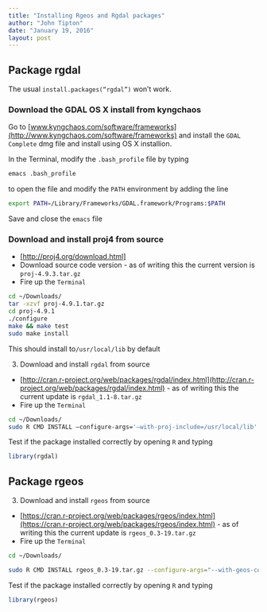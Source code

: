 ```yaml
---
title: "Installing Rgeos and Rgdal packages"
author: "John Tipton"
date: "January 19, 2016"
layout: post
---
```




## Package rgdal

The usual `install.packages(“rgdal”)` won’t work.

### Download the GDAL OS X install from kyngchaos
Go to [www.kyngchaos.com/software/frameworks](http://www.kyngchaos.com/software/frameworks) and install the `GDAL Complete` dmg file and install using OS X installion.

In the Terminal, modify the `.bash_profile` file by typing


```bash
emacs .bash_profile
```

to open the file and modify the `PATH` environment by adding the line


```bash
export PATH=/Library/Frameworks/GDAL.framework/Programs:$PATH
```

Save and close the `emacs` file

### Download and install proj4 from source
- [http://proj4.org/download.html]
- Download source code version - as of writing this the current version is `proj-4.9.3.tar.gz`
- Fire up the `Terminal`


```bash
cd ~/Downloads/
tar -xzvf proj-4.9.1.tar.gz
cd proj-4.9.1
./configure
make && make test
sudo make install
```

This should install to`/usr/local/lib` by default

3. Download and install `rgdal` from source
- [http://cran.r-project.org/web/packages/rgdal/index.html](http://cran.r-project.org/web/packages/rgdal/index.html) - as of writing this the current update is `rgdal_1.1-8.tar.gz`
- Fire up the `Terminal`


```bash
cd ~/Downloads/
sudo R CMD INSTALL –configure-args='–with-proj-include=/usr/local/lib' rgdal_1.1-8.tar.gz
```

Test if the package installed correctly by opening `R` and typing


```r
library(rgdal)
```


## Package rgeos
3. Download and install `rgeos` from source
- [https://cran.r-project.org/web/packages/rgeos/index.html](https://cran.r-project.org/web/packages/rgeos/index.html) - as of writing this the current update is `rgeos_0.3-19.tar.gz`
- Fire up the `Terminal`


```bash
cd ~/Downloads/

sudo R CMD INSTALL rgeos_0.3-19.tar.gz --configure-args="--with-geos-config=/Library/Frameworks/GEOS.framework/unix/bin/geos-config"
```

Test if the package installed correctly by opening `R` and typing


```r
library(rgeos)
```

